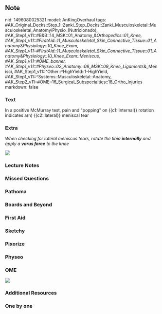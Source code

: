 ## Note
nid: 1496080025321
model: AnKingOverhaul
tags: #AK_Original_Decks::Step_1::Zanki_Step_Decks::Zanki_Musculoskeletal::Musculoskeletal_Anatomy/Physio_(Nutricionado), #AK_Step1_v11::#B&B::14_MSK::01_Anatomy_&_Orthopedics::01_Knee, #AK_Step1_v11::#FirstAid::11_Musculoskeletal_Skin_Connective_Tissue::01_Anatomy_&_Physiology::10_Knee_Exam, #AK_Step1_v11::#FirstAid::11_Musculoskeletal_Skin_Connective_Tissue::01_Anatomy_&_Physiology::10_Knee_Exam::Meniscus, #AK_Step1_v11::#OME_banner, #AK_Step1_v11::#Physeo::02_Anatomy::08_MSK::09_Knee_Ligaments_&_Menisci, #AK_Step1_v11::^Other::^HighYield::1-HighYield, #AK_Step1_v11::^Systems::Musculoskeletal::Anatomy, #AK_Step2_v11::#OME::16_Surgical_Subspecialties::18_Ortho_Injuries
markdown: false

### Text
In a positive McMurray test, pain and "popping" on {{c1::internal}} rotation indicates a(n) {{c2::lateral}} meniscal tear

### Extra
<i>When checking for lateral meniscus tears, rotate the tibia
<b>internally</b> and apply a <b>varus force</b> to the knee</i>
<div><img src="paste-32435593019393.jpg"></div>

### Lecture Notes


### Missed Questions


### Pathoma


### Boards and Beyond


### First Aid


### Sketchy


### Pixorize


### Physeo


### OME
<div class="ome-widget">
  <a href="https://onlinemeded.org?ref=anki"><img src=
  "_OME_AnkiFlashcards_General_3.png"></a>
</div>

### Additional Resources


### One by one

